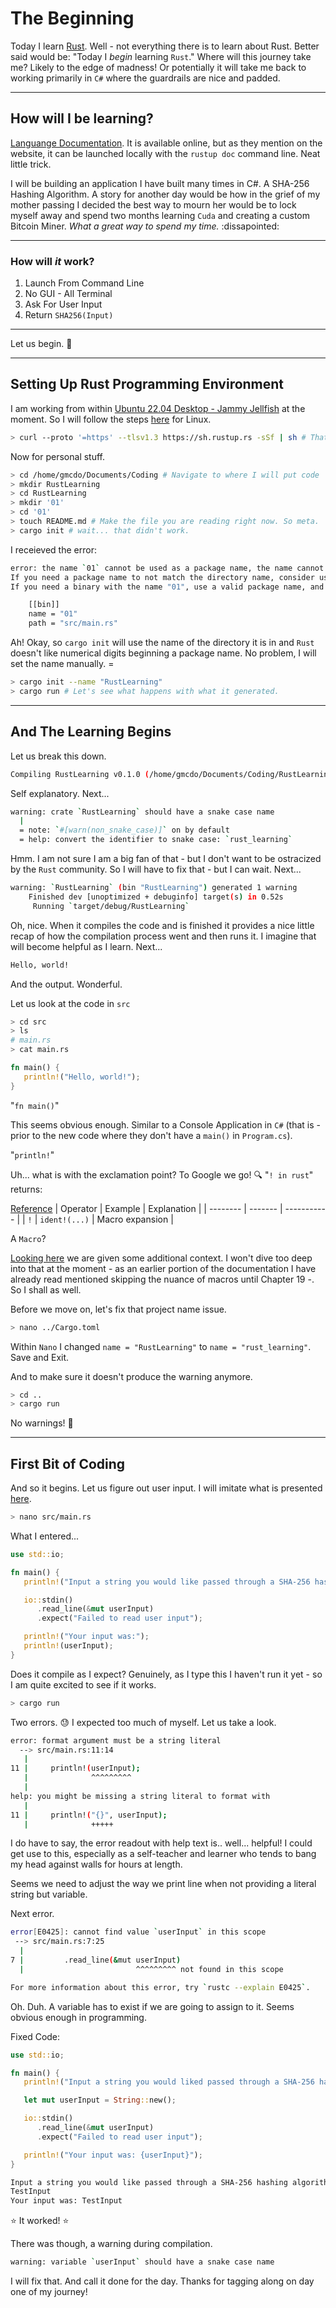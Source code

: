 # The Beginning

Today I learn [Rust](https://github.com/rust-lang/rust). Well - not everything there is to learn about Rust. Better said would be: "Today I *begin* learning `Rust`." Where will this journey take me? Likely to the edge of madness! Or potentially it will take me back to working primarily in `C#` where the guardrails are nice and padded.

***

## How will I be learning?

[Languange Documentation](https://www.rust-lang.org/learn#:~:text=Grow%20with%20Rust-,Read,-the%20core%20documentation). It is available online, but as they mention on the website, it can be launched locally with the `rustup doc` command line. Neat little trick.

I will be building an application I have built many times in C#. A SHA-256 Hashing Algorithm. A story for another day would be how in the grief of my mother passing I decided the best way to mourn her would be to lock myself away and spend two months learning `Cuda` and creating a custom Bitcoin Miner. *What a great way to spend my time.* :dissapointed:

***

### How will *it* work?

1. Launch From Command Line
2. No GUI - All Terminal
3. Ask For User Input
4. Return `SHA256(Input)`

***

Let us begin. :rocket:

***

## Setting Up Rust Programming Environment

I am working from within [Ubuntu 22.04 Desktop - Jammy Jellfish](https://releases.ubuntu.com/22.04/) at the moment. So I will follow the steps [here](https://doc.rust-lang.org/book/ch01-01-installation.html) for Linux.

```Bash
> curl --proto '=https' --tlsv1.3 https://sh.rustup.rs -sSf | sh # That is it! Rust is installed.
```

Now for personal stuff.

```Bash
> cd /home/gmcdo/Documents/Coding # Navigate to where I will put code
> mkdir RustLearning
> cd RustLearning 
> mkdir '01'
> cd '01' 
> touch README.md # Make the file you are reading right now. So meta.
> cargo init # wait... that didn't work.
```

I receieved the error:

```Bash
error: the name `01` cannot be used as a package name, the name cannot start with a digit
If you need a package name to not match the directory name, consider using --name flag.
If you need a binary with the name "01", use a valid package name, and set the binary name to be different from the package. This can be done by setting the binary filename to `src/bin/01.rs` or change the name in Cargo.toml with:

    [[bin]]
    name = "01"
    path = "src/main.rs"

```

Ah! Okay, so `cargo init` will use the name of the directory it is in and `Rust` doesn't like numerical digits beginning a package name. No problem, I will set the name manually. =

```Bash
> cargo init --name "RustLearning"
> cargo run # Let's see what happens with what it generated.
```

***

## And The Learning Begins

Let us break this down.

```Bash
Compiling RustLearning v0.1.0 (/home/gmcdo/Documents/Coding/RustLearning/01)
```

Self explanatory. Next...

```Bash
warning: crate `RustLearning` should have a snake case name
  |
  = note: `#[warn(non_snake_case)]` on by default
  = help: convert the identifier to snake case: `rust_learning`
```

Hmm. I am not sure I am a big fan of that - but I don't want to be ostracized by the `Rust` community. So I will have to fix that - but I can wait. Next...

```Bash
warning: `RustLearning` (bin "RustLearning") generated 1 warning
    Finished dev [unoptimized + debuginfo] target(s) in 0.52s
     Running `target/debug/RustLearning`
```

Oh, nice. When it compiles the code and is finished it provides a nice little recap of how the compilation process went and then runs it. I imagine that will become helpful as I learn. Next...

```Bash
Hello, world!
```

And the output. Wonderful.

Let us look at the code in `src`

```Bash
> cd src
> ls
# main.rs
> cat main.rs
```

```Rust
fn main() {
   println!("Hello, world!");
}
```

"`fn main()`"

This seems obvious enough. Similar to a Console Application in `C#` (that is - prior to the new code where they don't have a `main()` in `Program.cs`).

"`println!`"

Uh... what is with the exclamation point? To Google we go! :mag: "`! in rust`" returns:

[Reference](https://doc.rust-lang.org/book/appendix-02-operators.html)
| Operator | Example | Explanation |
| -------- | ------- | ----------- |
| `!` | `ident!(...)` | Macro expansion |

A `Macro`?

[Looking here](https://doc.rust-lang.org/book/ch19-06-macros.html) we are given some additional context. I won't dive too deep into that at the moment - as an earlier portion of the documentation I have already read mentioned skipping the nuance of macros until Chapter 19 -. So I shall as well.

Before we move on, let's fix that project name issue.

```Bash
> nano ../Cargo.toml
```

Within `Nano` I changed `name = "RustLearning"` to `name = "rust_learning"`. Save and Exit.

And to make sure it doesn't produce the warning anymore.

```Bash
> cd ..
> cargo run
```

No warnings! :star2:

***

## First Bit of Coding

And so it begins. Let us figure out user input. I will imitate what is presented [here](https://doc.rust-lang.org/book/ch02-00-guessing-game-tutorial.html).

```Bash
> nano src/main.rs
```

What I entered...

```Rust
use std::io;

fn main() {
   println!("Input a string you would like passed through a SHA-256 hashing algorithm.");

   io::stdin()
      .read_line(&mut userInput)
      .expect("Failed to read user input");

   println!("Your input was:");
   println!(userInput);
}
```

Does it compile as I expect? Genuinely, as I type this I haven't run it yet - so I am quite excited to see if it works.

```Bash
> cargo run
```

Two errors. :sweat: I expected too much of myself. Let us take a look.

```Bash
error: format argument must be a string literal
  --> src/main.rs:11:14
   |
11 |     println!(userInput);
   |              ^^^^^^^^^
   |
help: you might be missing a string literal to format with
   |
11 |     println!("{}", userInput);
   |              +++++
```

I do have to say, the error readout with help text is.. well... helpful! I could get use to this, especially as a self-teacher and learner who tends to bang my head against walls for hours at length.

Seems we need to adjust the way we print line when not providing a literal string but variable.

Next error.

```Bash
error[E0425]: cannot find value `userInput` in this scope
 --> src/main.rs:7:25
  |
7 |         .read_line(&mut userInput)
  |                         ^^^^^^^^^ not found in this scope

For more information about this error, try `rustc --explain E0425`.
```

Oh. Duh. A variable has to exist if we are going to assign to it. Seems obvious enough in programming.

Fixed Code:

```Rust
use std::io;

fn main() {
   println!("Input a string you would liked passed through a SHA-256 hashing algorithm.");

   let mut userInput = String::new();

   io::stdin()
      .read_line(&mut userInput)
      .expect("Failed to read user input");

   println!("Your input was: {userInput}");
}
```

```Bash
Input a string you would like passed through a SHA-256 hashing algorithm.
TestInput
Your input was: TestInput
```

:star: It worked! :star:

There was though, a warning during compilation.

```Bash
warning: variable `userInput` should have a snake case name
```

I will fix that. And call it done for the day. Thanks for tagging along on day one of my journey!
